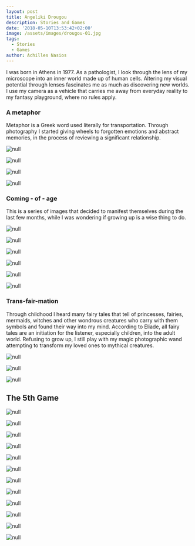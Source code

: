 ```yaml
---
layout: post
title: Angeliki Drougou
description: Stories and Games
date: '2018-05-10T13:53:42+02:00'
image: /assets/images/drougou-01.jpg
tags:
  - Stories
  - Games
author: Achilles Nasios
---
```

I was born in Athens in 1977. As a pathologist, I look through the lens of my microscope into an inner world made up of human cells. Altering my visual potential through lenses fascinates me as much as discovering new worlds.  I use my camera as a vehicle that carries me away from everyday reality to my fantasy playground, where no rules apply.

### A metaphor

Metaphor is a Greek word used literally for transportation. Through photography I started giving wheels to forgotten emotions and abstract memories, in the process of reviewing a significant relationship. 

![null](/assets/images/drougou-01.jpg)

![null](/assets/images/drougou-02.jpg)

![null](/assets/images/drougou-03.jpg)

![null](/assets/images/drougou2-present.jpg#full)

### Coming - of - age

This is a series of images that decided to manifest themselves during the last few months, while I was wondering if growing up is a wise thing to do.

![null](/assets/images/drougou2.1.jpg)

![null](/assets/images/drougou2.2.jpg)

![null](/assets/images/drougou2.3.jpg)

![null](/assets/images/drougou2.4.jpg)

![null](/assets/images/drougou2.5.jpg)

![null](/assets/images/drougou-present-s3.jpg#full)

### Trans-fair-mation

Through childhood I heard many fairy tales that tell of princesses, fairies, mermaids, witches and other wondrous creatures who carry with them symbols and found their way into my mind. According to Eliade, all fairy tales are an initiation for the listener, especially children, into the adult world. Refusing to grow up, I still play with my magic photographic wand attempting to transform my loved ones to mythical creatures.

![null](/assets/images/α.jpg)

![null](/assets/images/β.jpg)

![null](/assets/images/γ1.jpg)

## The 5th Game

![null](/assets/images/drougou00.jpg#full)

![null](/assets/images/drougou01.jpg)

![null](/assets/images/drougou02.jpg)

![null](/assets/images/drougou03.jpg)

![null](/assets/images/drougou04.jpg)

![null](/assets/images/drougou05.jpg)

![null](/assets/images/drougou06.jpg)

![null](/assets/images/drougou07.jpg)

![null](/assets/images/drougou08.jpg)

![null](/assets/images/drougou09.jpg)

![null](/assets/images/drougou10.jpg)

![null](/assets/images/drougou11.jpg)
